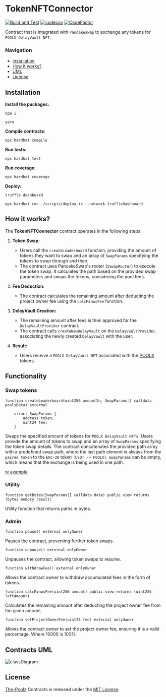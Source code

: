 # TokenNFTConnector
[![Build and Test](https://github.com/The-Poolz/TokenNFTConnector/actions/workflows/node.js.yml/badge.svg)](https://github.com/The-Poolz/TokenNFTConnector/actions/workflows/node.js.yml)
[![codecov](https://codecov.io/gh/The-Poolz/TokenNFTConnector/graph/badge.svg)](https://codecov.io/gh/The-Poolz/TokenNFTConnector)
[![CodeFactor](https://www.codefactor.io/repository/github/the-poolz/TokenNFTConnector/badge)](https://www.codefactor.io/repository/github/the-poolz/TokenNFTConnector)

Contract that is integrated with `Pancakeswap` to exchange any tokens for `POOLX DelayVault NFT`.

### Navigation

-   [Installation](#installation)
-   [How it works?](#how-it-works)
-   [UML](#contracts-uml)
-   [License](#license)

## Installation

**Install the packages:**

```console
npm i
```

```console
yarn
```

**Compile contracts:**

```console
npx hardhat compile
```

**Run tests:**

```console
npx hardhat test
```

**Run coverage:**

```console
npx hardhat coverage
```

**Deploy:**

```console
truffle dashboard
```

```console
npx hardhat run ./scripts/deploy.ts --network truffleDashboard
```

## How it works?

The **TokenNFTConnector** contract operates in the following steps:

1. **Token Swap:**

    - Users call the `createLeaderboard` function, providing the amount of tokens they want to swap and an array of `SwapParams` specifying the tokens to swap through and their.
    - The contract uses PancakeSwap's router (`ISwapRouter`) to execute the token swap. It calculates the path based on the provided swap parameters and swaps the tokens, considering the pool fees.

2. **Fee Deduction:**

    - The contract calculates the remaining amount after deducting the project owner fee using the `calcMinusFee` function.

3. **DelayVault Creation:**

    - The remaining amount after fees is then approved for the `DelayVaultProvider` contract.
    - The contract calls `createNewDelayVault` on the `DelayVaultProvider`, associating the newly created `DelayVault` with the user.

4. **Result:**
    - Users receive a `POOLX DelayVault NFT` associated with the [POOLX](https://bscscan.com/token/0xbaea9aba1454df334943951d51116ae342eab255) tokens.

## Functionality

### Swap tokens

```solidity
function createLeaderboard(uint256 amountIn, SwapParams[] calldata poolsData) external
```

```solidity
    struct SwapParams {
        address token;
        uint24 fee;
    }
```

Swaps the specified amount of tokens for `POOLX DelayVault NFTs`. Users provide the amount of tokens to swap and an array of `SwapParams` specifying the token swap details. The contract concatenates the provided path array with a predefined swap path, where the last path element is always from the `paired token` to the `ERC-20` token `(USDT -> POOLX)`. `SwapParams` can be empty, which means that the exchange is being used in one path.

[tx example](https://testnet.bscscan.com/tx/0x7fda3a05917d6449a10b93a215d4781afdbafb8498f70a67dfd107c5334e206d)

### Utility

```solidity
function getBytes(SwapParams[] calldata data) public view returns (bytes memory result)
```

Utility function that returns paths in bytes.

### Admin

```solidity
function pause() external onlyOwner
```

Pauses the contract, preventing further token swaps.

```solidity
function unpause() external onlyOwner
```

Unpauses the contract, allowing token swaps to resume.

```solidity
function withdrawFee() external onlyOwner
```

Allows the contract owner to withdraw accumulated fees in the form of tokens.

```solidity
function calcMinusFee(uint256 amount) public view returns (uint256 leftAmount)
```

Calculates the remaining amount after deducting the project owner fee from the given amount.

```solidity
function setProjectOwnerFee(uint24 fee) external onlyOwner
```

Allows the contract owner to set the project owner fee, ensuring it is a valid percentage. Where 10000 is 100%.

## Contracts UML

![classDiagram](https://github.com/The-Poolz/LockDealNFT.DelayVaultProvider/assets/68740472/1610209b-61ce-41ac-9485-cb7d92e49235)

## License

[The-Poolz](https://poolz.finance/) Contracts is released under the [MIT License](https://github.com/The-Poolz/TokenNFTConnector/blob/master/LICENSE).
